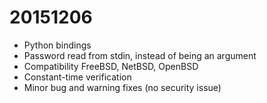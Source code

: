 # 20151206

* Python bindings
* Password read from stdin, instead of being an argument
* Compatibility FreeBSD, NetBSD, OpenBSD
* Constant-time verification
* Minor bug and warning fixes (no security issue)
